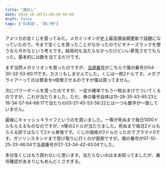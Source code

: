 ```yaml
---
title: "運試し"
date: 2018-10-28T21:00:00-04:00
draft: false
tags: ["日本語", "買い物"]
---
```


アメリカの宝くじを買ってみた。メガミリオンが史上最高償金額更新で話題になっていたので。今まで宝くじを買ったことがなかったのでビギナーズラックを使うなら今かなという考えです。結局何も当たらなかったけどいい夢見させてもらった。基本的には数を当てるだけです。

まず当然メガミリオンを買ったのですが、[当選番号](http://www.megamillions.com/winning-numbers/10-23-2018)がこちらで僕の番号が04-30-32-53-60:11です。カスリもしませんでした。くじは一枚2ドルです。メガプライアーってのは賞金をn倍増させるのですが僕は買ってません。

次にパワーボールを買ったのですが、一定の確率でもう一枚おまけでついてくるのですが、これが当たりました。ただ、券の番号自体は15-28-35-43-65:23と19-34-57-64-68:17で当たりの03-21-45-53-56:22とは一つも数字が一致していません。

最後にキャッシュ４ライフというのを買いました。一等が死ぬまで毎日1000ドルもらえるものなのですが、n等の2ドルが当たりました。死ぬまで毎日2ドルもらえる訳ではなくて2ドル単発です。くじの価格が2ドルだったのでプラマイ0です。ガソリンスタンドまで受け取りに行くのが面倒ですが。僕の番号が07-10-25-33-46:04で当選番号が27-33-34-42-43:04でした。

多分宝くじはもう買わないと思います。当たらないのはまあ知ってましたが、番号確認があまりにもめんどくさすぎる。
